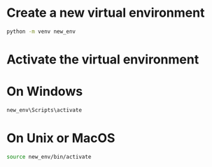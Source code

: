# Create a new virtual environment
```bash
python -m venv new_env
```

# Activate the virtual environment
# On Windows
```bash
new_env\Scripts\activate
```

# On Unix or MacOS
```bash
source new_env/bin/activate
```

